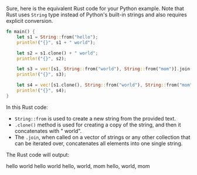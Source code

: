 Sure, here is the equivalent Rust code for your Python example. Note that Rust uses `String` type instead of Python's built-in strings and also requires explicit conversion.

```rust
fn main() {
    let s1 = String::from("hello");
    println!("{}", s1 + " world");

    let s2 = s1.clone() + " world";
    println!("{}", s2);

    let s3 = vec![s1, String::from("world"), String::from("mom")].join(", ");
    println!("{}", s3);

    let s4 = vec![s1.clone(), String::from("world"), String::from("mom")].join(", ");
    println!("{}", s4);
}
```

In this Rust code:
- `String::from` is used to create a new string from the provided text.
- `.clone()` method is used for creating a copy of the string, and then it concatenates with " world".
- The `.join`, when called on a vector of strings or any other collection that can be iterated over, concatenates all elements into one single string.

The Rust code will output:

hello world
hello world
hello, world, mom
hello, world, mom

